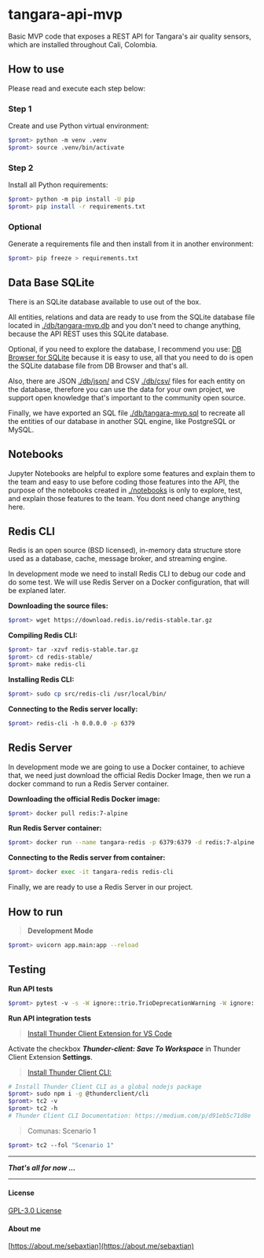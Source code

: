 # tangara-api-mvp
Basic MVP code that exposes a REST API for Tangara's air quality sensors, which are installed throughout Cali, Colombia.

## How to use

Please read and execute each step below:

### Step 1

Create and use Python virtual environment:

```bash
$promt> python -m venv .venv
$promt> source .venv/bin/activate
```

### Step 2

Install all Python requirements:

```bash
$promt> python -m pip install -U pip
$promt> pip install -r requirements.txt
```

### Optional

Generate a requirements file and then install from it in another environment:

```bash
$promt> pip freeze > requirements.txt
```

## Data Base SQLite

There is an SQLite database available to use out of the box.

All entities, relations and data are ready to use from the SQLite database file located in [./db/tangara-mvp.db](/db/tangara-mvp.db) and you don't need to change anything, because the API REST uses this SQLite database.

Optional, if you need to explore the database, I recommend you use:  [DB Browser for SQLite](https://sqlitebrowser.org/) because it is easy to use, all that you need to do is open the SQLite database file from DB Browser and that's all.

Also, there are JSON [./db/json/](./db/json/) and CSV [./db/csv/](./db/csv/) files for each entity on the database, therefore you can use the data for your own project, we support open knowledge that's important to the community open source.

Finally, we have exported an SQL file [./db/tangara-mvp.sql](./db/tangara-mvp.sql) to recreate all the entities of our database in another SQL engine, like PostgreSQL or MySQL.

## Notebooks

Jupyter Notebooks are helpful to explore some features and explain them to the team and easy to use before coding those features into the API, the purpose of the notebooks created in [./notebooks](./notebooks/) is only to explore, test, and explain those features to the team. You dont need change anything here.

## Redis CLI

Redis is an open source (BSD licensed), in-memory data structure store used as a database, cache, message broker, and streaming engine.

In development mode we need to install Redis CLI to debug our code and do some test. We will use Redis Server on a Docker configuration, that will be explaned later.

**Downloading the source files:**
```bash
$promt> wget https://download.redis.io/redis-stable.tar.gz
```

**Compiling Redis CLI:**
```bash
$promt> tar -xzvf redis-stable.tar.gz
$promt> cd redis-stable/
$promt> make redis-cli
```

**Installing Redis CLI:**
```bash
$promt> sudo cp src/redis-cli /usr/local/bin/
```

**Connecting to the Redis server locally:**
```bash
$promt> redis-cli -h 0.0.0.0 -p 6379
```

## Redis Server

In development mode we are going to use a Docker container, to achieve that, we need just download the official Redis Docker Image, then we run a docker command to run a Redis Server container.

**Downloading the official Redis Docker image:**
```bash
$promt> docker pull redis:7-alpine
```

**Run Redis Server container:**
```bash
$promt> docker run --name tangara-redis -p 6379:6379 -d redis:7-alpine
```

**Connecting to the Redis server from container:**
```bash
$promt> docker exec -it tangara-redis redis-cli
```

Finally, we are ready to use a Redis Server in our project.

## How to run

> **Development Mode**

```bash
$promt> uvicorn app.main:app --reload
```

## Testing

**Run API tests**

```bash
$promt> pytest -v -s -W ignore::trio.TrioDeprecationWarning -W ignore::DeprecationWarning
```

**Run API integration tests**

> [Install Thunder Client Extension for VS Code](https://rangav.medium.com/thunder-client-alternative-to-postman-68ee0c9486d6)

Activate the checkbox ***Thunder-client: Save To Workspace*** in Thunder Client Extension **Settings**.

> [Install Thunder Client CLI:](https://rangav.medium.com/thunder-client-cli-a-new-way-to-test-apis-inside-vscode-d91eb5c71d8e)
```bash
# Install Thunder Client CLI as a global nodejs package
$promt> sudo npm i -g @thunderclient/cli
$promt> tc2 -v
$promt> tc2 -h
# Thunder Client CLI Documentation: https://medium.com/p/d91eb5c71d8e
```

> Comunas: Scenario 1
```bash
$promt> tc2 --fol "Scenario 1"
```

---

***That's all for now ...***

---

#### License

[GPL-3.0 License](./LICENSE)

#### About me

[https://about.me/sebaxtian](https://about.me/sebaxtian)
